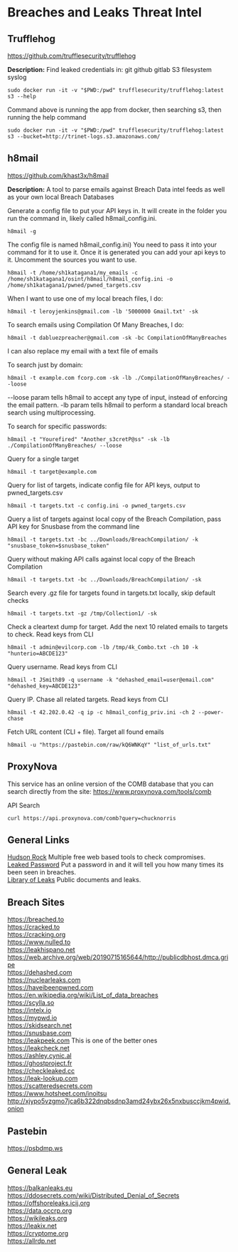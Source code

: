 # Breaches and Leaks Threat Intel

## Trufflehog
https://github.com/trufflesecurity/trufflehog

**Description:** Find leaked credentials in:
git
github
gitlab
S3
filesystem
syslog
```
sudo docker run -it -v "$PWD:/pwd" trufflesecurity/trufflehog:latest s3 --help
```

Command above is running the app from docker, then searching s3, then running the help command
```
sudo docker run -it -v "$PWD:/pwd" trufflesecurity/trufflehog:latest s3 --bucket=http://trinet-logs.s3.amazonaws.com/
```


## h8mail
https://github.com/khast3x/h8mail

**Description:** A tool to parse emails against Breach Data intel feeds as well as your own local Breach Databases

Generate a config file to put your API keys in. It will create in the folder you run the command in, likely called h8mail_config.ini. 
```
h8mail -g
```

The config file is named h8mail_config.ini) You need to pass it into your command for it to use it. Once it is generated you can add your api keys to it. Uncomment the sources you want to use.
```
h8mail -t /home/sh1katagana1/my_emails -c /home/sh1katagana1/osint/h8mail/h8mail_config.ini -o /home/sh1katagana1/pwned/pwned_targets.csv
```

When I want to use one of my local breach files, I do: 
```
h8mail -t leroyjenkins@gmail.com -lb '5000000 Gmail.txt' -sk
```

To search emails using Compilation Of Many Breaches, I do: 
```
h8mail -t dabluezpreacher@gmail.com -sk -bc CompilationOfManyBreaches
```

I can also replace my email with a text file of emails
 
To search just by domain: 
```
h8mail -t example.com fcorp.com -sk -lb ./CompilationOfManyBreaches/ --loose
```

--loose param tells h8mail to accept any type of input, instead of enforcing the email pattern.
-lb param tells h8mail to perform a standard local breach search using multiprocessing.

To search for specific passwords: 
```
h8mail -t "Yourefired" "Another_s3cretP@ss" -sk -lb ./CompilationOfManyBreaches/ --loose
```


Query for a single target
```
h8mail -t target@example.com
```

Query for list of targets, indicate config file for API keys, output to pwned_targets.csv
```
h8mail -t targets.txt -c config.ini -o pwned_targets.csv
```

Query a list of targets against local copy of the Breach Compilation, pass API key for Snusbase from the command line
```
h8mail -t targets.txt -bc ../Downloads/BreachCompilation/ -k "snusbase_token=$snusbase_token"
```

Query without making API calls against local copy of the Breach Compilation
```
h8mail -t targets.txt -bc ../Downloads/BreachCompilation/ -sk
```

Search every .gz file for targets found in targets.txt locally, skip default checks
```
h8mail -t targets.txt -gz /tmp/Collection1/ -sk
```

Check a cleartext dump for target. Add the next 10 related emails to targets to check. Read keys from CLI
```
h8mail -t admin@evilcorp.com -lb /tmp/4k_Combo.txt -ch 10 -k "hunterio=ABCDE123"
```

Query username. Read keys from CLI
```
h8mail -t JSmith89 -q username -k "dehashed_email=user@email.com" "dehashed_key=ABCDE123"
```

Query IP. Chase all related targets. Read keys from CLI
```
h8mail -t 42.202.0.42 -q ip -c h8mail_config_priv.ini -ch 2 --power-chase
```

Fetch URL content (CLI + file). Target all found emails
```
h8mail -u "https://pastebin.com/raw/kQ6WNKqY" "list_of_urls.txt"
```

## ProxyNova
This service has an online version of the COMB database that you can search directly from the site: https://www.proxynova.com/tools/comb 

API Search
```
curl https://api.proxynova.com/comb?query=chucknorris
```

## General Links
[Hudson Rock](https://www.hudsonrock.com/threat-intelligence-cybercrime-tools) Multiple free web based tools to check compromises. \
[Leaked Password](https://leakedpassword.com) Put a password in and it will tell you how many times its been seen in breaches. \
[Library of Leaks](https://search.libraryofleaks.org/) Public documents and leaks.

## Breach Sites

https://breached.to \
https://cracked.to \
https://cracking.org \
https://www.nulled.to \
https://leakhispano.net \
https://web.archive.org/web/20190715165644/http://publicdbhost.dmca.gripe \
https://dehashed.com \
https://nuclearleaks.com \
https://haveibeenpwned.com \
https://en.wikipedia.org/wiki/List_of_data_breaches \
https://scylla.so \
https://intelx.io \
https://mypwd.io \
https://skidsearch.net \
https://snusbase.com \
https://leakpeek.com This is one of the better ones \
https://leakcheck.net \
https://ashley.cynic.al \
https://ghostproject.fr \
https://checkleaked.cc \
https://leak-lookup.com \
https://scatteredsecrets.com \
https://www.hotsheet.com/inoitsu \
http://xjypo5vzgmo7jca6b322dnqbsdnp3amd24ybx26x5nxbusccjkm4pwid.onion 

## Pastebin
https://psbdmp.ws 


## General Leak
https://balkanleaks.eu \
https://ddosecrets.com/wiki/Distributed_Denial_of_Secrets \
https://offshoreleaks.icij.org \
https://data.occrp.org \
https://wikileaks.org \
https://leakix.net \
https://cryptome.org \
https://allrdp.net


